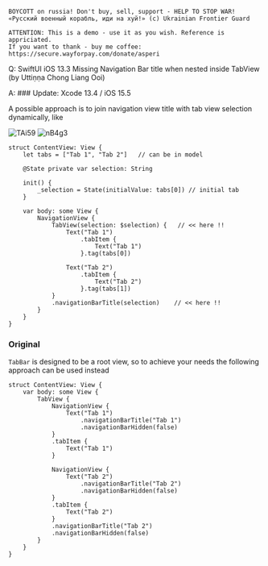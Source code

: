 ```
BOYCOTT on russia! Don't buy, sell, support - HELP TO STOP WAR!
«Русский военный корабль, иди на хуй!» (c) Ukrainian Frontier Guard

ATTENTION: This is a demo - use it as you wish. Reference is appriciated.
If you want to thank - buy me coffee: https://secure.wayforpay.com/donate/asperi
```

Q: SwiftUI iOS 13.3 Missing Navigation Bar title when nested inside TabView (by Uttiṇṇa Chong Liang Ooi)

A: ### Update: Xcode 13.4 / iOS 15.5

A possible approach is to join navigation view title with tab view selection dynamically, like

![TAi59](https://user-images.githubusercontent.com/62171579/171352850-01747fe3-3c2e-4421-a0c9-93db7cb39fe6.png)
![nB4g3](https://user-images.githubusercontent.com/62171579/171352868-6cbc54f6-bfbb-4212-a938-1a5ca365982b.png)


```
struct ContentView: View {
	let tabs = ["Tab 1", "Tab 2"]   // can be in model

	@State private var selection: String

	init() {
		_selection = State(initialValue: tabs[0]) // initial tab
	}

    var body: some View {
        NavigationView {
            TabView(selection: $selection) {   // << here !!
                Text("Tab 1")
                    .tabItem {
                        Text("Tab 1")
                    }.tag(tabs[0])

                Text("Tab 2")
                    .tabItem {
                        Text("Tab 2")
                    }.tag(tabs[1])
            }
			.navigationBarTitle(selection)    // << here !!
        }
    }
}
```

### Original 

`TabBar` is designed to be a root view, so to achieve your needs the following approach can be used instead

    struct ContentView: View {
        var body: some View {
            TabView {
                NavigationView {
                    Text("Tab 1")
                        .navigationBarTitle("Tab 1")
                        .navigationBarHidden(false)
                }
                .tabItem {
                    Text("Tab 1")
                }
    
                NavigationView {
                    Text("Tab 2")
                        .navigationBarTitle("Tab 2")
                        .navigationBarHidden(false)
                }
                .tabItem {
                    Text("Tab 2")
                }
                .navigationBarTitle("Tab 2")
                .navigationBarHidden(false)
            }
        }
    }
